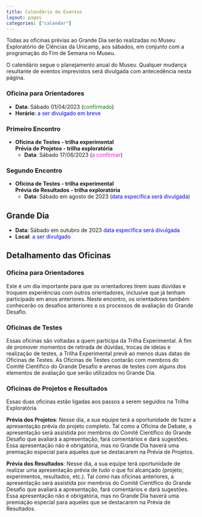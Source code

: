 ```yaml
---
title: Calendário de Eventos
layout: pages
categories: ["calendar"]
---
```


Todas as oficinas prévias ao Grande Dia serão realizadas no Museu Exploratório de Ciências da Unicamp, aos sábados, em conjunto com a programação do Fim de Semana no Museu.

O calendário segue o planejamento anual do Museu. Qualquer mudança resultante de eventos imprevistos será divulgada com antecedência nesta página.

### Oficina para Orientadores

* **Data**: Sábado 01/04/2023 (<span style="color:green">confirmado</span>)
* **Horário**: <span style="color:blue">a ser divulgado em breve</span>

### Primeiro Encontro

* **Oficina de Testes - trilha experimental**<br>
  **Prévia de Projetos - trilha exploratória**
  * **Data**: Sábado 17/06/2023 (<span style="color:magenta">a confirmar</span>)

### Segundo Encontro

* **Oficina de Testes - trilha experimental**<br>
  **Prévia de Resultados - trilha exploratória**
  * **Data**: Sábado em agosto de 2023 (<span style="color:blue">data específica será divulgada</span>)

## Grande Dia

* **Data**: Sábado em outubro de 2023 <span style="color:blue">data específica será divulgada</span>
* **Local**: <span style="color:blue">a ser divulgado</span>

## Detalhamento das Oficinas

### Oficina para Orientadores

Este é um dia importante para que os orientadores tirem suas dúvidas e troquem experiências com outros orientadores, inclusive que já tenham participado em anos anteriores. Neste encontro, os orientadores também conhecerão os desafios anteriores e os processos de avaliação do Grande Desafio.

### Oficinas de Testes 

Essas oficinas são voltadas a quem participa da Trilha Experimental. A fim de promover momentos de retirada de dúvidas, trocas de ideias e realização de testes, a Trilha Experimental prevê ao menos duas datas de Oficinas de Testes. As Oficinas de Testes contarão com membros do Comitê Científico do Grande Desafio e arenas de testes com alguns dos elementos de avaliação que serão utilizados no Grande Dia.

### Oficinas de Projetos e Resultados

Essas duas oficinas estão ligadas aos passos a serem seguidos na Trilha Exploratória.

**Prévia dos Projetos**: Nesse dia, a sua equipe terá a oportunidade de fazer a apresentação prévia do projeto completo. Tal como a Oficina de Debate, a apresentação será assistida por membros do Comitê Científico do Grande Desafio que avaliará a apresentação, fará comentários e dará sugestões. Essa apresentação não é obrigatória, mas no Grande Dia haverá uma premiação especial para aqueles que se destacarem na Prévia de Projetos.

**Prévia dos Resultados**: Nesse dia, a sua equipe terá oportunidade de realizar uma apresentação prévia de tudo o que foi alcançado (projeto, experimentos, resultados, etc.). Tal como nas oficinas anteriores, a apresentação será assistida por membros do Comitê Científico do Grande Desafio que avaliará a apresentação, fará comentários e dará sugestões. Essa apresentação não é obrigatória, mas no Grande Dia haverá uma premiação especial para aqueles que se destacarem na Prévia de Resultados.